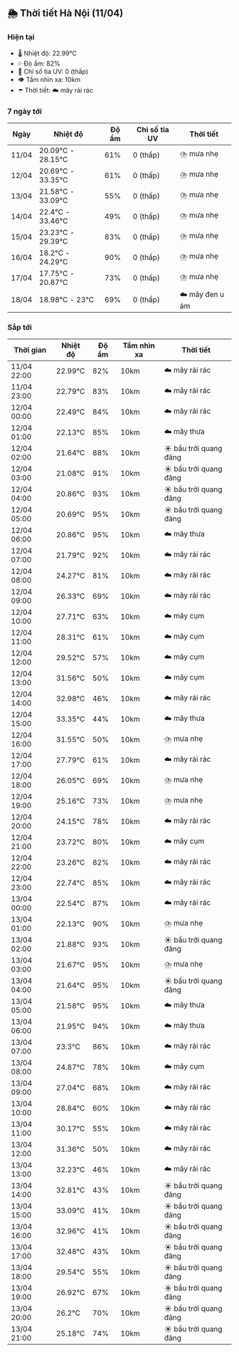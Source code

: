 ## 🌦️ Thời tiết Hà Nội (11/04)

### Hiện tại

- 🌡️ Nhiệt độ: 22.99℃
- 💦 Độ ẩm: 82%
- 🌟 Chỉ số tia UV: 0 (thấp)
- 👁️ Tầm nhìn xa: 10km
- ☂️ Thời tiết: ☁️ mây rải rác

### 7 ngày tới

| Ngày | Nhiệt độ | Độ ẩm | Chỉ số tia UV | Thời tiết |
| --- | --- | --- | --- | --- |
| 11/04 | 20.09℃ - 28.15℃ | 61% | 0 (thấp) | ⛈️ mưa nhẹ |
| 12/04 | 20.69℃ - 33.35℃ | 61% | 0 (thấp) | ⛈️ mưa nhẹ |
| 13/04 | 21.58℃ - 33.09℃ | 55% | 0 (thấp) | ⛈️ mưa nhẹ |
| 14/04 | 22.4℃ - 33.46℃ | 49% | 0 (thấp) | ⛈️ mưa nhẹ |
| 15/04 | 23.23℃ - 29.39℃ | 83% | 0 (thấp) | ⛈️ mưa nhẹ |
| 16/04 | 18.2℃ - 24.29℃ | 90% | 0 (thấp) | ⛈️ mưa nhẹ |
| 17/04 | 17.75℃ - 20.87℃ | 73% | 0 (thấp) | ⛈️ mưa nhẹ |
| 18/04 | 18.98℃ - 23℃ | 69% | 0 (thấp) | ☁️ mây đen u ám |

### Sắp tới

| Thời gian | Nhiệt độ | Độ ẩm | Tầm nhìn xa | Thời tiết |
| --- | --- | --- | --- | --- |
| 11/04 22:00 | 22.99℃ | 82% | 10km | ☁️ mây rải rác |
| 11/04 23:00 | 22.79℃ | 83% | 10km | ☁️ mây rải rác |
| 12/04 00:00 | 22.49℃ | 84% | 10km | ☁️ mây rải rác |
| 12/04 01:00 | 22.13℃ | 85% | 10km | ☁️ mây thưa |
| 12/04 02:00 | 21.64℃ | 88% | 10km | ☀️ bầu trời quang đãng |
| 12/04 03:00 | 21.08℃ | 91% | 10km | ☀️ bầu trời quang đãng |
| 12/04 04:00 | 20.86℃ | 93% | 10km | ☀️ bầu trời quang đãng |
| 12/04 05:00 | 20.69℃ | 95% | 10km | ☀️ bầu trời quang đãng |
| 12/04 06:00 | 20.86℃ | 95% | 10km | ☁️ mây thưa |
| 12/04 07:00 | 21.79℃ | 92% | 10km | ☁️ mây rải rác |
| 12/04 08:00 | 24.27℃ | 81% | 10km | ☁️ mây rải rác |
| 12/04 09:00 | 26.33℃ | 69% | 10km | ☁️ mây rải rác |
| 12/04 10:00 | 27.71℃ | 63% | 10km | ☁️ mây cụm |
| 12/04 11:00 | 28.31℃ | 61% | 10km | ☁️ mây cụm |
| 12/04 12:00 | 29.52℃ | 57% | 10km | ☁️ mây cụm |
| 12/04 13:00 | 31.56℃ | 50% | 10km | ☁️ mây cụm |
| 12/04 14:00 | 32.98℃ | 46% | 10km | ☁️ mây rải rác |
| 12/04 15:00 | 33.35℃ | 44% | 10km | ☁️ mây thưa |
| 12/04 16:00 | 31.55℃ | 50% | 10km | ⛈️ mưa nhẹ |
| 12/04 17:00 | 27.79℃ | 61% | 10km | ☁️ mây rải rác |
| 12/04 18:00 | 26.05℃ | 69% | 10km | ⛈️ mưa nhẹ |
| 12/04 19:00 | 25.16℃ | 73% | 10km | ⛈️ mưa nhẹ |
| 12/04 20:00 | 24.15℃ | 78% | 10km | ☁️ mây rải rác |
| 12/04 21:00 | 23.72℃ | 80% | 10km | ☁️ mây cụm |
| 12/04 22:00 | 23.26℃ | 82% | 10km | ☁️ mây rải rác |
| 12/04 23:00 | 22.74℃ | 85% | 10km | ☁️ mây rải rác |
| 13/04 00:00 | 22.54℃ | 87% | 10km | ☁️ mây rải rác |
| 13/04 01:00 | 22.13℃ | 90% | 10km | ⛈️ mưa nhẹ |
| 13/04 02:00 | 21.88℃ | 93% | 10km | ☀️ bầu trời quang đãng |
| 13/04 03:00 | 21.67℃ | 95% | 10km | ⛈️ mưa nhẹ |
| 13/04 04:00 | 21.64℃ | 95% | 10km | ☀️ bầu trời quang đãng |
| 13/04 05:00 | 21.58℃ | 95% | 10km | ☁️ mây thưa |
| 13/04 06:00 | 21.95℃ | 94% | 10km | ☁️ mây thưa |
| 13/04 07:00 | 23.3℃ | 86% | 10km | ☁️ mây rải rác |
| 13/04 08:00 | 24.87℃ | 78% | 10km | ☁️ mây cụm |
| 13/04 09:00 | 27.04℃ | 68% | 10km | ☁️ mây rải rác |
| 13/04 10:00 | 28.84℃ | 60% | 10km | ☁️ mây rải rác |
| 13/04 11:00 | 30.17℃ | 55% | 10km | ☁️ mây rải rác |
| 13/04 12:00 | 31.36℃ | 50% | 10km | ☁️ mây rải rác |
| 13/04 13:00 | 32.23℃ | 46% | 10km | ☁️ mây rải rác |
| 13/04 14:00 | 32.81℃ | 43% | 10km | ☀️ bầu trời quang đãng |
| 13/04 15:00 | 33.09℃ | 41% | 10km | ☀️ bầu trời quang đãng |
| 13/04 16:00 | 32.96℃ | 41% | 10km | ☀️ bầu trời quang đãng |
| 13/04 17:00 | 32.48℃ | 43% | 10km | ☀️ bầu trời quang đãng |
| 13/04 18:00 | 29.54℃ | 55% | 10km | ☀️ bầu trời quang đãng |
| 13/04 19:00 | 26.92℃ | 67% | 10km | ☀️ bầu trời quang đãng |
| 13/04 20:00 | 26.2℃ | 70% | 10km | ☀️ bầu trời quang đãng |
| 13/04 21:00 | 25.18℃ | 74% | 10km | ☀️ bầu trời quang đãng |
